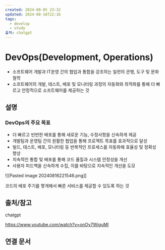 ```yaml
---
created: 2024-08-05 23:32
updated: 2024-08-16T22:16
tags:
  - develop
  - study
출처: chatgpt
---
```

# DevOps(Development, Operations)
- 소프트웨어 개발과 IT운영 간의 협업과 통합을 강조하는 일련의 관행, 도구 및 문화 철학
- 소프트웨어의 개발, 테스트, 배포 및 모니터링 과정의 자동화와 최적화를 통해 더 빠르고 안정적으로 소프트웨어를 제공하는 것

## 설명
### DevOps의 주요 목표
- 더 빠르고 빈번한 배포를 통해 새로운 기능, 수정사항을 신속하게 제공
- 개발팀과 운영팀 간의 원활한 협업을 통해 프로젝트 목표를 효과적으로 달성
- 빌드, 테스트, 배포, 모니터링 등 반복적인 프로세스를 자동화해 효율성 및 정확성 향상
- 지속적인 통합 및 배포를 통해 코드 품질과 시스템 안정성을 개선
- 사용자 피드백을 신속하게 수집, 이를 바탕으로 지속적인 개선을 도모

![[Pasted image 20240816221546.png]]

코드의 배포 주기를 짷게해서 빠른 서비스를 제공할 수 있도록 하는 것

## 출처/참고
chatgpt

https://www.youtube.com/watch?v=onOy7WiguMI
## 연결 문서

